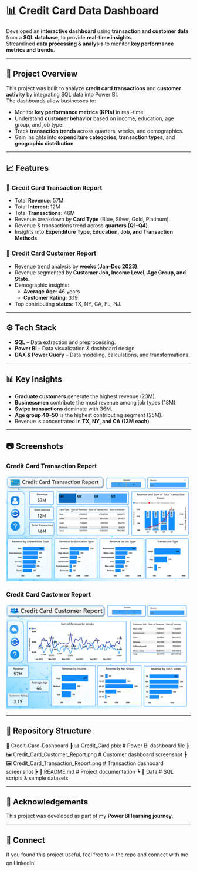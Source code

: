# 📊 Credit Card Data Dashboard

Developed an **interactive dashboard** using **transaction and customer data** from a **SQL database**, to provide **real-time insights**.  
Streamlined **data processing & analysis** to monitor **key performance metrics and trends**.

---

## 🚀 Project Overview
This project was built to analyze **credit card transactions** and **customer activity** by integrating SQL data into Power BI.  
The dashboards allow businesses to:
- Monitor **key performance metrics (KPIs)** in real-time.  
- Understand **customer behavior** based on income, education, age group, and job type.  
- Track **transaction trends** across quarters, weeks, and demographics.  
- Gain insights into **expenditure categories**, **transaction types**, and **geographic distribution**.

---

## 📈 Features
### 🔹 **Credit Card Transaction Report**
- Total **Revenue**: 57M  
- Total **Interest**: 12M  
- Total **Transactions**: 46M  
- Revenue breakdown by **Card Type** (Blue, Silver, Gold, Platinum).  
- Revenue & transactions trend across **quarters (Q1–Q4)**.  
- Insights into **Expenditure Type, Education, Job, and Transaction Methods**.

### 🔹 **Credit Card Customer Report**
- Revenue trend analysis by **weeks (Jan–Dec 2023)**.  
- Revenue segmented by **Customer Job, Income Level, Age Group, and State**.  
- Demographic insights:  
  - **Average Age**: 46 years  
  - **Customer Rating**: 3.19  
- Top contributing **states**: TX, NY, CA, FL, NJ.  

---

## ⚙️ Tech Stack
- **SQL** – Data extraction and preprocessing.  
- **Power BI** – Data visualization & dashboard design.  
- **DAX & Power Query** – Data modeling, calculations, and transformations.  

---

## 📊 Key Insights
- **Graduate customers** generate the highest revenue (23M).  
- **Businessmen** contribute the most revenue among job types (18M).  
- **Swipe transactions** dominate with 36M.  
- **Age group 40–50** is the highest contributing segment (25M).  
- Revenue is concentrated in **TX, NY, and CA (13M each)**.  

---

## 📷 Screenshots

### Credit Card Transaction Report
![Transaction Report](./Credit_Card_Transaction_Report.png)

### Credit Card Customer Report
![Customer Report](./Credit_Card_Customer_Report.png)



---

## 📂 Repository Structure
📁 Credit-Card-Dashboard
 ┣ 📊 Credit_Card.pbix                 # Power BI dashboard file
 ┣ 🖼️ Credit_Card_Customer_Report.png  # Customer dashboard screenshot
 ┣ 🖼️ Credit_Card_Transaction_Report.png # Transaction dashboard screenshot
 ┣ 📜 README.md                        # Project documentation
 ┗ 📂 Data                             # SQL scripts & sample datasets


---

## 🙌 Acknowledgements
This project was developed as part of my **Power BI learning journey**.  

---

## 🔗 Connect
If you found this project useful, feel free to ⭐ the repo and connect with me on LinkedIn!  
